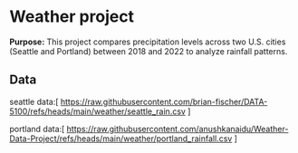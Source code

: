 # Weather project

**Purpose:** This project compares precipitation levels across two U.S. cities (Seattle and Portland) between 2018 and 2022 to analyze rainfall patterns.

## Data 

seattle data:[ https://raw.githubusercontent.com/brian-fischer/DATA-5100/refs/heads/main/weather/seattle_rain.csv ]

portland data:[ https://raw.githubusercontent.com/anushkanaidu/Weather-Data-Project/refs/heads/main/weather/portland_rainfall.csv ]